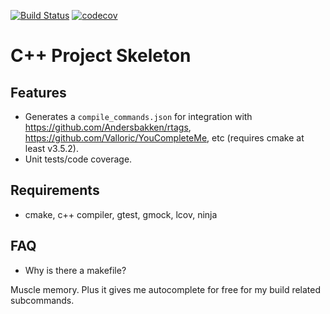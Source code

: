 [![Build Status](https://travis-ci.org/atn34/cppskeleton.svg?branch=master)](https://travis-ci.org/atn34/cppskeleton)
[![codecov](https://codecov.io/gh/atn34/cppskeleton/branch/master/graph/badge.svg)](https://codecov.io/gh/atn34/cppskeleton)

# C++ Project Skeleton #

## Features ##

- Generates a `compile_commands.json` for integration with <https://github.com/Andersbakken/rtags>, <https://github.com/Valloric/YouCompleteMe>, etc (requires cmake at least v3.5.2).
- Unit tests/code coverage.

## Requirements ##

- cmake, c++ compiler, gtest, gmock, lcov, ninja

## FAQ ##

- Why is there a makefile?

Muscle memory. Plus it gives me autocomplete for free for my build related subcommands.
